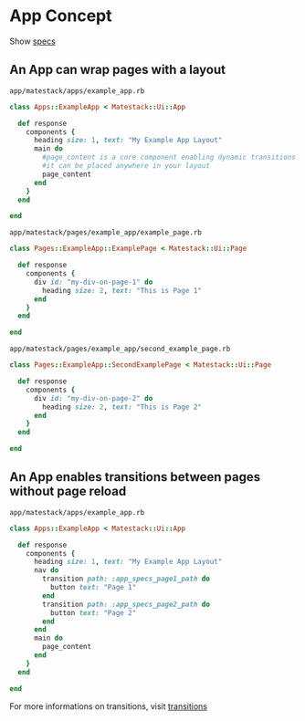 # App Concept

Show [specs](/spec/usage/base/app_spec.rb)

## An App can wrap pages with a layout

`app/matestack/apps/example_app.rb`

```ruby
class Apps::ExampleApp < Matestack::Ui::App

  def response
    components {
      heading size: 1, text: "My Example App Layout"
      main do
        #page_content is a core component enabling dynamic transitions
        #it can be placed anywhere in your layout
        page_content
      end
    }
  end

end
```

`app/matestack/pages/example_app/example_page.rb`

```ruby
class Pages::ExampleApp::ExamplePage < Matestack::Ui::Page

  def response
    components {
      div id: "my-div-on-page-1" do
        heading size: 2, text: "This is Page 1"
      end
    }
  end

end
```

`app/matestack/pages/example_app/second_example_page.rb`

```ruby
class Pages::ExampleApp::SecondExamplePage < Matestack::Ui::Page

  def response
    components {
      div id: "my-div-on-page-2" do
        heading size: 2, text: "This is Page 2"
      end
    }
  end

end
```

## An App enables transitions between pages without page reload

`app/matestack/apps/example_app.rb`

```ruby
class Apps::ExampleApp < Matestack::Ui::App

  def response
    components {
      heading size: 1, text: "My Example App Layout"
      nav do
        transition path: :app_specs_page1_path do
          button text: "Page 1"
        end
        transition path: :app_specs_page2_path do
          button text: "Page 2"
        end
      end
      main do
        page_content
      end
    }
  end

end
```

For more informations on transitions, visit [transitions](/docs/components/transition.md)

